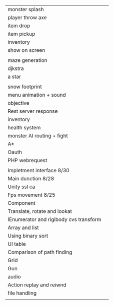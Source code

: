 
|                                        |     |
| -------------------------------------- | --- |
| monster splash                         |     |
| player throw axe                       |     |
| item drop                              |     |
| item pickup                            |     |
| inventory                              |     |
| show on screen                         |     |
|                                        |     |
| maze generation                        |     |
| djkstra                                |     |
| a star                                 |     |
|                                        |     |
| snow footprint                         |     |
| menu animation + sound                 |     |
| objective                              |     |
| Rest server response                   |     |
| inventory                              |     |
| health system                          |     |
| monster AI  routing + fight            |     |
| A\*                                    |     |
| Oauth                                  |     |
| PHP webrequest                         |     |
|                                        |     |
| Impletment interface 8/30              |     |
| Main dunction 8/28                     |     |
| Unity ssl ca                           |     |
| Fps movement 8/25                      |     |
| Component                              |     |
| Translate, rotate and lookat           |     |
| IEnumerator and rigibody cvs transform |     |
| Array and list                         |     |
| Using binary sort                      |     |
| UI table                               |     |
| Comparison of path finding             |     |
| Grid                                   |     |
| Gun                                    |     |
| audio                                  |     |
| Action replay and reiwnd               |     |
| file handling                          |     |
|                                        |     |

